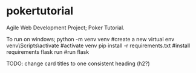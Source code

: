 # pokertutorial
Agile Web Development Project; Poker Tutorial.

To run on windows; 
python -m venv venv              #create a new virtual env
venv\Scripts\activate            #activate venv
pip install -r requirements.txt  #install requirements 
flask run                        #run flask


TODO: change card titles to one consistent heading (h2?)
